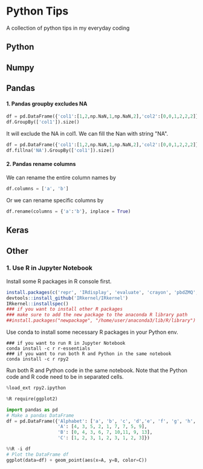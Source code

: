 # Python Tips
A collection of python tips in my everyday coding

## Python

## Numpy

## Pandas

#### 1. Pandas groupby excludes NA

```python
df = pd.DataFrame({'col1':[1,2,np.NaN,1,np.NaN,2],'col2':[0,0,1,2,2,2]})
df.GroupBy(['col1']).size()
```

It will exclude the NA in col1. We can fill the Nan with string "NA".

```python
df = pd.DataFrame({'col1':[1,2,np.NaN,1,np.NaN,2],'col2':[0,0,1,2,2,2]})
df.fillna('NA').GroupBy(['col1']).size()
```
#### 2. Pandas rename columns

We can rename the entire column names by 
```python
df.columns = ['a', 'b']
```

Or we can rename specific columns by
```python
df.rename(columns = {'a':'b'}, inplace = True)
```

## Keras

## Other

### 1. Use R in Jupyter Notebook
Install some R packages in R console first.
```R
install.packages(c('repr', 'IRdisplay', 'evaluate', 'crayon', 'pbdZMQ', 'devtools', 'uuid', 'digest'))
devtools::install_github('IRkernel/IRkernel')
IRkernel::installspec()
### if you want to install other R packages 
### make sure to add the new package to the anaconda R library path
##install.packages("newpackage", "/home/user/anaconda3/lib/R/library")
```

Use conda to install some necessary R packages in your Python env.
```
### if you want to run R in Jupyter Notebook
conda install -c r r-essentials
### if you want to run both R and Python in the same notebook
conda install -c r rpy2
```

Run both R and Python code in the same notebook. Note that the Python code and R code need to be in separated cells.
```python
%load_ext rpy2.ipython
```
```python
%R require(ggplot2)
```
```python
import pandas as pd 
# Make a pandas DataFrame
df = pd.DataFrame({'Alphabet': ['a', 'b', 'c', 'd','e', 'f', 'g', 'h','i'],
                   'A': [4, 3, 5, 2, 1, 7, 7, 5, 9],
                   'B': [0, 4, 3, 6, 7, 10,11, 9, 13],
                   'C': [1, 2, 3, 1, 2, 3, 1, 2, 3]})
```
```python
%%R -i df
# Plot the DataFrame df
ggplot(data=df) + geom_point(aes(x=A, y=B, color=C))
```
